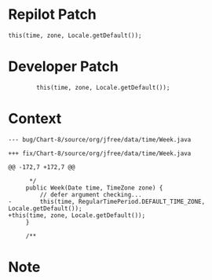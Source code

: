 # Repilot Patch

```
this(time, zone, Locale.getDefault());
```

# Developer Patch

```
        this(time, zone, Locale.getDefault());
```

# Context

```
--- bug/Chart-8/source/org/jfree/data/time/Week.java

+++ fix/Chart-8/source/org/jfree/data/time/Week.java

@@ -172,7 +172,7 @@

      */
     public Week(Date time, TimeZone zone) {
         // defer argument checking...
-        this(time, RegularTimePeriod.DEFAULT_TIME_ZONE, Locale.getDefault());
+this(time, zone, Locale.getDefault());
     }
 
     /**
```

# Note

